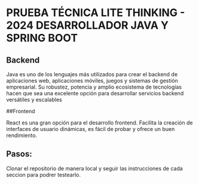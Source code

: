 # PRUEBA TÉCNICA LITE THINKING - 2024 DESARROLLADOR JAVA Y SPRING BOOT

## Backend

Java es uno de los lenguajes más utilizados para crear el backend de aplicaciones web, aplicaciones móviles, juegos y sistemas de gestión empresarial. Su robustez, potencia y amplio ecosistema de tecnologías hacen que sea una excelente opción para desarrollar servicios backend versátiles y escalables

##Frontend

React es una gran opción para el desarrollo frontend. Facilita la creación de interfaces de usuario dinámicas, es fácil de probar y ofrece un buen rendimiento.

## Pasos:

Clonar el repositorio de manera local y seguir las instrucciones de cada seccion para podrer testearlo.
